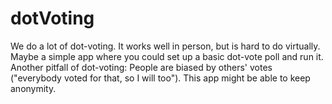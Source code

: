 # dotVoting
We do a lot of dot-voting. It works well in person, but is hard to do virtually. Maybe a simple app where you could set up a basic dot-vote poll and run it.  Another pitfall of dot-voting: People are biased by others' votes ("everybody voted for that, so I will too"). This app might be able to keep anonymity. 
